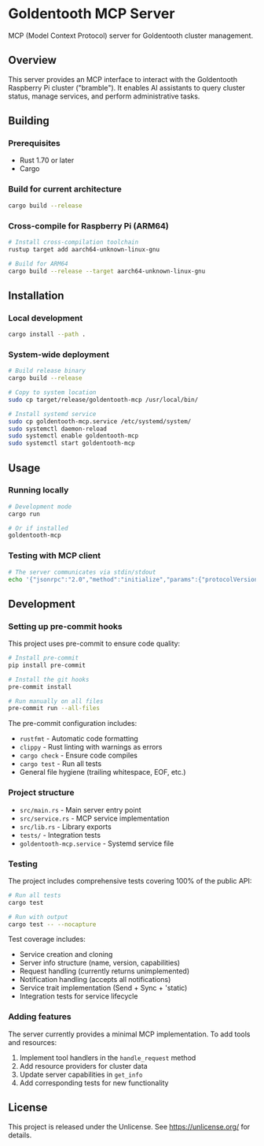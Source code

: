 # Goldentooth MCP Server

MCP (Model Context Protocol) server for Goldentooth cluster management.

## Overview

This server provides an MCP interface to interact with the Goldentooth Raspberry Pi cluster ("bramble"). It enables AI assistants to query cluster status, manage services, and perform administrative tasks.

## Building

### Prerequisites
- Rust 1.70 or later
- Cargo

### Build for current architecture
```bash
cargo build --release
```

### Cross-compile for Raspberry Pi (ARM64)
```bash
# Install cross-compilation toolchain
rustup target add aarch64-unknown-linux-gnu

# Build for ARM64
cargo build --release --target aarch64-unknown-linux-gnu
```

## Installation

### Local development
```bash
cargo install --path .
```

### System-wide deployment
```bash
# Build release binary
cargo build --release

# Copy to system location
sudo cp target/release/goldentooth-mcp /usr/local/bin/

# Install systemd service
sudo cp goldentooth-mcp.service /etc/systemd/system/
sudo systemctl daemon-reload
sudo systemctl enable goldentooth-mcp
sudo systemctl start goldentooth-mcp
```

## Usage

### Running locally
```bash
# Development mode
cargo run

# Or if installed
goldentooth-mcp
```

### Testing with MCP client
```bash
# The server communicates via stdin/stdout
echo '{"jsonrpc":"2.0","method":"initialize","params":{"protocolVersion":"0.1.0","capabilities":{}},"id":1}' | goldentooth-mcp
```

## Development

### Setting up pre-commit hooks
This project uses pre-commit to ensure code quality:

```bash
# Install pre-commit
pip install pre-commit

# Install the git hooks
pre-commit install

# Run manually on all files
pre-commit run --all-files
```

The pre-commit configuration includes:
- `rustfmt` - Automatic code formatting
- `clippy` - Rust linting with warnings as errors
- `cargo check` - Ensure code compiles
- `cargo test` - Run all tests
- General file hygiene (trailing whitespace, EOF, etc.)

### Project structure
- `src/main.rs` - Main server entry point
- `src/service.rs` - MCP service implementation
- `src/lib.rs` - Library exports
- `tests/` - Integration tests
- `goldentooth-mcp.service` - Systemd service file

### Testing
The project includes comprehensive tests covering 100% of the public API:

```bash
# Run all tests
cargo test

# Run with output
cargo test -- --nocapture
```

Test coverage includes:
- Service creation and cloning
- Server info structure (name, version, capabilities)
- Request handling (currently returns unimplemented)
- Notification handling (accepts all notifications)
- Service trait implementation (Send + Sync + 'static)
- Integration tests for service lifecycle

### Adding features
The server currently provides a minimal MCP implementation. To add tools and resources:

1. Implement tool handlers in the `handle_request` method
2. Add resource providers for cluster data
3. Update server capabilities in `get_info`
4. Add corresponding tests for new functionality

## License

This project is released under the Unlicense. See https://unlicense.org/ for details.
